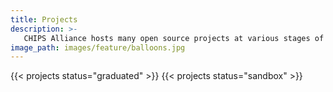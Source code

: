 ```yaml
---
title: Projects
description: >-
   CHIPS Alliance hosts many open source projects at various stages of their maturity lifecycle.
image_path: images/feature/balloons.jpg
---
```


{{< projects status="graduated" >}}
{{< projects status="sandbox" >}}
